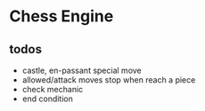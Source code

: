 # Chess Engine

## todos

- castle, en-passant special move
- allowed/attack moves stop when reach a piece
- check mechanic
- end condition